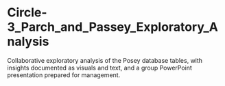 # Circle-3_Parch_and_Passey_Exploratory_Analysis
Collaborative exploratory analysis of the Posey database tables, with insights documented as visuals and text, and a group PowerPoint presentation prepared for management.
